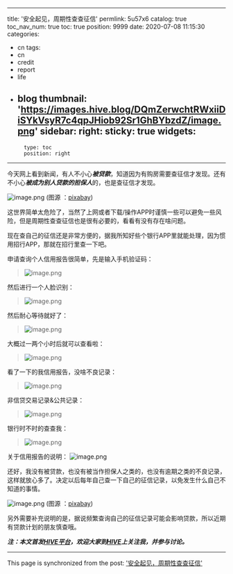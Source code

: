 
---
title: '安全起见，周期性查查征信'
permlink: 5u57x6
catalog: true
toc_nav_num: true
toc: true
position: 9999
date: 2020-07-08 11:15:30
categories:
- cn
tags:
- cn
- credit
- report
- life
- blog
thumbnail: 'https://images.hive.blog/DQmZerwchtRWxiiDiSYkVsyR7c4qpJHiob92Sr1GhBYbzdZ/image.png'
sidebar:
    right:
        sticky: true
widgets:
    -
        type: toc
        position: right
---


今天网上看到新闻，有人不小心***被贷款***，知道因为有购房需要查征信才发现。还有不小心***被成为别人贷款的担保人***的，也是查征信才发现。

![image.png](https://images.hive.blog/DQmZerwchtRWxiiDiSYkVsyR7c4qpJHiob92Sr1GhBYbzdZ/image.png)
(图源 ：[pixabay](https://pixabay.com/))


这世界简单太危险了，当然了上网或者下载/操作APP时谨慎一些可以避免一些风险，但是周期性查查征信也是很有必要的，看看有没有存在啥问题。

现在查自己的征信还是非常方便的，据我所知好些个银行APP里就能处理，因为惯用招行APP，那就在招行里查一下吧。

申请查询个人信用报告很简单，先是输入手机验证码：
>![image.png](https://images.hive.blog/DQmQWFcPJCcDGwyY9p5Rjcvtyfz1agTY8vmfbadEv1ZiaAr/image.png)

然后进行一个人脸识别：
>![image.png](https://images.hive.blog/DQmWMBbqxrj5jWvySZaa1i6KfNiRsHGv2d2CBArfHzt33Mw/image.png)

然后耐心等待就好了：
>![image.png](https://images.hive.blog/DQmSkzGyskwnmnhmjkNLgko4GiJ5ki47SQQrJCV71b3pobL/image.png)

大概过一两个小时后就可以查看啦：
>![image.png](https://images.hive.blog/DQmfGdQcy1WECvbSCo7pt7CH1Cy4uU1HejPEcLpg7jVkUos/image.png)

看了一下的我信用报告，没啥不良记录：
>![image.png](https://images.hive.blog/DQmT1XdCm33vCi39W9ZCCd6Dz1phCXweM7oCQ9qbJowiPXX/image.png)

非信贷交易记录&公共记录：
>![image.png](https://images.hive.blog/DQmawwDxvJ4vgabRdcTZ25SEoVXxiWyYHCuf8aFXaLVXNhN/image.png)

银行时不时的查查我：
>![image.png](https://images.hive.blog/DQmeqF2BJXqtz9V73Vx614rwbBVfhcmxTjFyoLWUpbWaDKU/image.png)

关于信用报告的说明：
![image.png](https://images.hive.blog/DQmaSYSGJpdb6BRjbW2SonR15ZG6xMJmHbDxRSepdyNW9CP/image.png)

还好，我没有被贷款，也没有被当作担保人之类的，也没有逾期之类的不良记录，这样就放心多了。决定以后每年自己查一下自己的征信记录，以免发生什么自己不知道的事情。


![image.png](https://images.hive.blog/DQmdAh2QkA3jqsdJEY255AjM8q6cmdErSiSLyoAnd2jbD9Q/image.png)
(图源 ：[pixabay](https://pixabay.com/))


另外需要补充说明的是，据说频繁查询自己的征信记录可能会影响贷款，所以近期有贷款计划的朋友慎查哦。

***注：本文首发[HIVE平台](https://hive.blog)，欢迎大家到[HIVE](https://hive.blog/@oflyhigh)上关注我，并参与讨论。***

- - -

This page is synchronized from the post: ['安全起见，周期性查查征信'](https://steemit.com/@oflyhigh/5u57x6)
